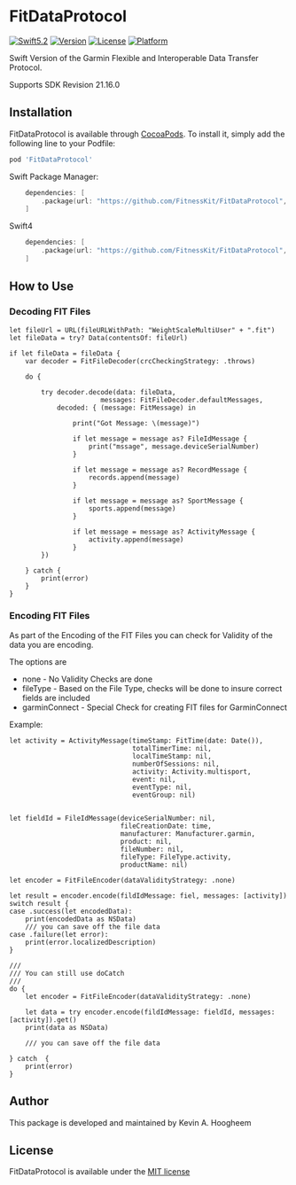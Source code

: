 # FitDataProtocol

[![Swift5.2](https://img.shields.io/badge/swift5.2-compatible-4BC51D.svg?style=flat)](https://developer.apple.com/swift)
[![Version](https://img.shields.io/cocoapods/v/FitDataProtocol.svg?style=flat)](http://cocoapods.org/pods/FitDataProtocol)
[![License](https://img.shields.io/cocoapods/l/FitDataProtocol.svg?style=flat)](http://cocoapods.org/pods/FitDataProtocol)
[![Platform](https://img.shields.io/cocoapods/p/FitDataProtocol.svg?style=flat)](http://cocoapods.org/pods/FitDataProtocol)

Swift Version of the Garmin Flexible and Interoperable Data Transfer Protocol.

Supports SDK Revision 21.16.0

## Installation

FitDataProtocol is available through [CocoaPods](http://cocoapods.org). To install it, simply add the following line to your Podfile:

```ruby
pod 'FitDataProtocol'
```

Swift Package Manager:
```swift
    dependencies: [
        .package(url: "https://github.com/FitnessKit/FitDataProtocol", from: "2.1.0")
    ]
```

Swift4
```swift
    dependencies: [
        .package(url: "https://github.com/FitnessKit/FitDataProtocol", .branch("swift42")),
    ]
```

## How to Use


### Decoding FIT Files

```
let fileUrl = URL(fileURLWithPath: "WeightScaleMultiUser" + ".fit")
let fileData = try? Data(contentsOf: fileUrl)

if let fileData = fileData {
    var decoder = FitFileDecoder(crcCheckingStrategy: .throws)

    do {

        try decoder.decode(data: fileData,
                       messages: FitFileDecoder.defaultMessages,
            decoded: { (message: FitMessage) in

                print("Got Message: \(message)")

                if let message = message as? FileIdMessage {
                    print("mssage", message.deviceSerialNumber)
                }

                if let message = message as? RecordMessage {
                    records.append(message)
                }

                if let message = message as? SportMessage {
                    sports.append(message)
                }

                if let message = message as? ActivityMessage {
                    activity.append(message)
                }
        })

    } catch {
        print(error)
    }
}
```

### Encoding FIT Files

As part of the Encoding of the FIT Files you can check for Validity of the data you are encoding.

The options are

* none - No Validity Checks are done
* fileType - Based on the File Type, checks will be done to insure correct fields are included
* garminConnect - Special Check for creating FIT files for GarminConnect

Example:
```
let activity = ActivityMessage(timeStamp: FitTime(date: Date()),
                               totalTimerTime: nil,
                               localTimeStamp: nil,
                               numberOfSessions: nil,
                               activity: Activity.multisport,
                               event: nil,
                               eventType: nil,
                               eventGroup: nil)


let fieldId = FileIdMessage(deviceSerialNumber: nil,
                            fileCreationDate: time,
                            manufacturer: Manufacturer.garmin,
                            product: nil,
                            fileNumber: nil,
                            fileType: FileType.activity,
                            productName: nil)

let encoder = FitFileEncoder(dataValidityStrategy: .none)

let result = encoder.encode(fildIdMessage: fiel, messages: [activity])
switch result {
case .success(let encodedData):
    print(encodedData as NSData)
    /// you can save off the file data
case .failure(let error):
    print(error.localizedDescription)
}

///
/// You can still use doCatch 
///
do {
    let encoder = FitFileEncoder(dataValidityStrategy: .none)

    let data = try encoder.encode(fildIdMessage: fieldId, messages: [activity]).get()
    print(data as NSData)

    /// you can save off the file data

} catch  {
    print(error)
}
```

## Author

This package is developed and maintained by Kevin A. Hoogheem

## License

FitDataProtocol is available under the [MIT license](http://opensource.org/licenses/MIT)
